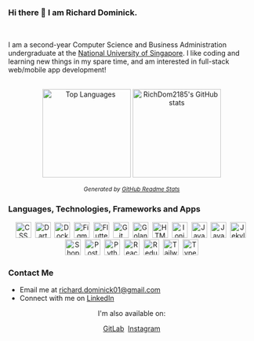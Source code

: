 <!-- markdownlint-disable-file -->
### Hi there 👋 I am Richard Dominick.

<br>

<!-- ![Profile Views](https://komarev.com/ghpvc/?username=RichDom2185) -->

I am a second-year Computer Science and Business Administration undergraduate at the [National University of Singapore](https://nus.edu.sg). I like coding and learning new things in my spare time, and am interested in full-stack web/mobile app development!

<br>

<div align="center" markdown="1">
<!-- Light Mode is default, Dark Mode is additional source -->
<picture>
  <source
    media="(prefers-color-scheme: dark)"
    srcset="https://github-readme-stats.vercel.app/api/top-langs/?username=RichDom2185&layout=compact&disable_animations=true&card_width=372&theme=github_dark_dimmed">
  <img
    alt="Top Languages"
    height="180"
    src="https://github-readme-stats.vercel.app/api/top-langs/?username=RichDom2185&layout=compact&disable_animations=true&card_width=372">
</picture>
<picture>
  <source
    media="(prefers-color-scheme: dark)"
    srcset="https://github-readme-stats.vercel.app/api?username=RichDom2185&show_icons=true&disable_animations=true&rank_icon=github&show=reviews&text_bold=false&hide=contribs&card_width=440px&theme=github_dark_dimmed">
  <img
    alt="RichDom2185's GitHub stats"
    height="180"
    src="https://github-readme-stats.vercel.app/api?username=RichDom2185&show_icons=true&disable_animations=true&rank_icon=github&show=reviews&text_bold=false&hide=contribs&card_width=440px">
</picture>

_<sup>Generated by [GitHub Readme Stats](https://github.com/anuraghazra/github-readme-stats)</sup>_

</div>

### Languages, Technologies, Frameworks and Apps

<div align="center" markdown="1">

[<img width="32" alt="CSS" src="https://cdn.jsdelivr.net/gh/devicons/devicon/icons/css3/css3-original.svg">](https://w3.org/css)&nbsp;
[<img width="32" alt="Dart" src="https://cdn.jsdelivr.net/gh/devicons/devicon/icons/dart/dart-original.svg">](https://dart.dev/)&nbsp;
[<img width="32" alt="Docker" src="https://cdn.jsdelivr.net/gh/devicons/devicon/icons/docker/docker-plain.svg">](https://www.docker.com/)&nbsp;
[<img width="32" alt="Figma" src="https://cdn.jsdelivr.net/gh/devicons/devicon/icons/figma/figma-original.svg">](https://www.figma.com/)&nbsp;
[<img width="32" alt="Flutter" src="https://cdn.jsdelivr.net/gh/devicons/devicon/icons/flutter/flutter-original.svg">](https://flutter.dev/)&nbsp;
[<img width="32" alt="Git" src="https://cdn.jsdelivr.net/gh/devicons/devicon/icons/git/git-original.svg">](https://git-scm.com/)&nbsp;
[<img width="32" alt="Golang" src="https://cdn.jsdelivr.net/gh/devicons/devicon/icons/go/go-original-wordmark.svg">](https://go.dev/)&nbsp;
[<img width="32" alt="HTML" src="https://cdn.jsdelivr.net/gh/devicons/devicon/icons/html5/html5-original.svg">](https://w3.org/html)&nbsp;
[<img width="32" alt="Ionic" src="https://cdn.jsdelivr.net/gh/devicons/devicon/icons/ionic/ionic-original.svg">](https://ionicframework.com/)&nbsp;
[<img width="32" alt="Java" src="https://cdn.jsdelivr.net/gh/devicons/devicon/icons/java/java-original.svg">](https://www.java.com/)&nbsp;
[<img width="32" alt="JavaScript" src="https://cdn.jsdelivr.net/gh/devicons/devicon/icons/javascript/javascript-original.svg">](https://developer.mozilla.org/en-US/docs/Web/JavaScript)&nbsp;
[<img width="32" alt="Jekyll" src="https://www.vectorlogo.zone/logos/jekyllrb/jekyllrb-icon.svg">](https://jekyllrb.com/)&nbsp;
[<img width="32" alt="Shopify Liquid" src="https://parse.programmieren-muenchen.de/parse/files/unilearn/liquid-logo-text.png">](https://shopify.github.io/liquid/)&nbsp;
[<img width="32" alt="PostgreSQL" src="https://cdn.jsdelivr.net/gh/devicons/devicon/icons/postgresql/postgresql-original.svg">](https://www.postgresql.org/)&nbsp;
[<img width="32" alt="Python" src="https://cdn.jsdelivr.net/gh/devicons/devicon/icons/python/python-original.svg">](https://www.python.org/)&nbsp;
[<img width="32" alt="React" src="https://cdn.jsdelivr.net/gh/devicons/devicon/icons/react/react-original.svg">](https://reactjs.org/)&nbsp;
[<img width="32" alt="Redux" src="https://cdn.jsdelivr.net/gh/devicons/devicon/icons/redux/redux-original.svg">](https://react-redux.js.org/)&nbsp;
[<img width="32" alt="Tailwind" src="https://cdn.jsdelivr.net/gh/devicons/devicon/icons/tailwindcss/tailwindcss-plain.svg">](https://tailwindcss.com/)&nbsp;
[<img width="32" alt="TypeScript" src="https://cdn.jsdelivr.net/gh/devicons/devicon/icons/typescript/typescript-original.svg">](https://www.typescriptlang.org/)

</div>

### Contact Me

* Email me at richard.dominick01@gmail.com
* Connect with me on [LinkedIn](https://www.linkedin.com/in/richard-dominick/)

<div align="center" markdown="1">

I'm also available on:

[GitLab](https://gitlab.com/RichDom2185/)&nbsp;
[Instagram](https://www.instagram.com/richarddominick_/)

</div>



<!--
**RichDom2185/RichDom2185** is a ✨ _special_ ✨ repository because its `README.md` (this file) appears on your GitHub profile.

Here are some ideas to get you started:

- 🔭 I’m currently working on ...
- 🌱 I’m currently learning ...
- 👯 I’m looking to collaborate on ...
- 🤔 I’m looking for help with ...
- 💬 Ask me about ...
- 📫 How to reach me: ...
- 😄 Pronouns: ...
- ⚡ Fun fact: ...
-->
